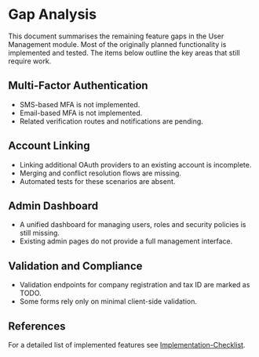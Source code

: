 # Gap Analysis

This document summarises the remaining feature gaps in the User Management module. Most of the originally planned functionality is implemented and tested. The items below outline the key areas that still require work.

## Multi-Factor Authentication
- SMS-based MFA is not implemented.
- Email-based MFA is not implemented.
- Related verification routes and notifications are pending.

## Account Linking
- Linking additional OAuth providers to an existing account is incomplete.
- Merging and conflict resolution flows are missing.
- Automated tests for these scenarios are absent.

## Admin Dashboard
- A unified dashboard for managing users, roles and security policies is still missing.
- Existing admin pages do not provide a full management interface.

## Validation and Compliance
- Validation endpoints for company registration and tax ID are marked as TODO.
- Some forms rely only on minimal client-side validation.

## References
For a detailed list of implemented features see [Implementation-Checklist](../Product%20documentation/Implementation-Checklist.md).
